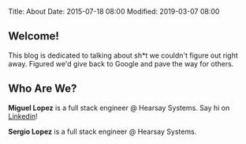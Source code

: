 Title: About
Date: 2015-07-18 08:00
Modified: 2019-03-07 08:00

## **Welcome!**

This blog is dedicated to talking about sh*t we couldn't figure out right away. Figured we'd give back to Google and pave the way for others. 

## **Who Are We?**

**Miguel Lopez** is a full stack engineer @ Hearsay Systems. Say hi on [Linkedin](https://www.linkedin.com/in/lopezm1/)! 

**Sergio Lopez** is a full stack engineer @ Hearsay Systems.